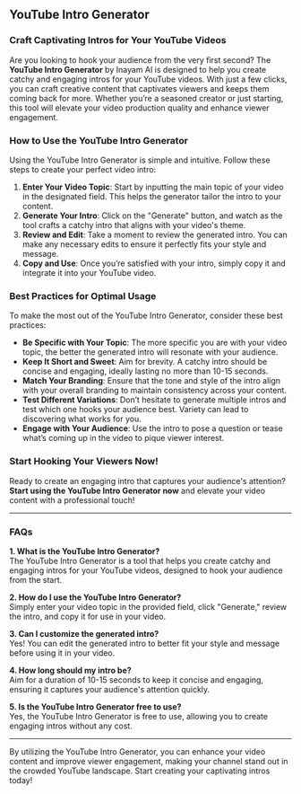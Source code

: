 ## YouTube Intro Generator

### Craft Captivating Intros for Your YouTube Videos

Are you looking to hook your audience from the very first second? The **YouTube Intro Generator** by Inayam AI is designed to help you create catchy and engaging intros for your YouTube videos. With just a few clicks, you can craft creative content that captivates viewers and keeps them coming back for more. Whether you’re a seasoned creator or just starting, this tool will elevate your video production quality and enhance viewer engagement.

### How to Use the YouTube Intro Generator

Using the YouTube Intro Generator is simple and intuitive. Follow these steps to create your perfect video intro:

1. **Enter Your Video Topic**: Start by inputting the main topic of your video in the designated field. This helps the generator tailor the intro to your content.
2. **Generate Your Intro**: Click on the "Generate" button, and watch as the tool crafts a catchy intro that aligns with your video's theme.
3. **Review and Edit**: Take a moment to review the generated intro. You can make any necessary edits to ensure it perfectly fits your style and message.
4. **Copy and Use**: Once you’re satisfied with your intro, simply copy it and integrate it into your YouTube video.

### Best Practices for Optimal Usage

To make the most out of the YouTube Intro Generator, consider these best practices:

- **Be Specific with Your Topic**: The more specific you are with your video topic, the better the generated intro will resonate with your audience.
- **Keep It Short and Sweet**: Aim for brevity. A catchy intro should be concise and engaging, ideally lasting no more than 10-15 seconds.
- **Match Your Branding**: Ensure that the tone and style of the intro align with your overall branding to maintain consistency across your content.
- **Test Different Variations**: Don’t hesitate to generate multiple intros and test which one hooks your audience best. Variety can lead to discovering what works for you.
- **Engage with Your Audience**: Use the intro to pose a question or tease what’s coming up in the video to pique viewer interest.

### Start Hooking Your Viewers Now!

Ready to create an engaging intro that captures your audience's attention? **Start using the YouTube Intro Generator now** and elevate your video content with a professional touch!

---

### FAQs

**1. What is the YouTube Intro Generator?**  
The YouTube Intro Generator is a tool that helps you create catchy and engaging intros for your YouTube videos, designed to hook your audience from the start.

**2. How do I use the YouTube Intro Generator?**  
Simply enter your video topic in the provided field, click "Generate," review the intro, and copy it for use in your video.

**3. Can I customize the generated intro?**  
Yes! You can edit the generated intro to better fit your style and message before using it in your video.

**4. How long should my intro be?**  
Aim for a duration of 10-15 seconds to keep it concise and engaging, ensuring it captures your audience's attention quickly.

**5. Is the YouTube Intro Generator free to use?**  
Yes, the YouTube Intro Generator is free to use, allowing you to create engaging intros without any cost.

---

By utilizing the YouTube Intro Generator, you can enhance your video content and improve viewer engagement, making your channel stand out in the crowded YouTube landscape. Start creating your captivating intros today!